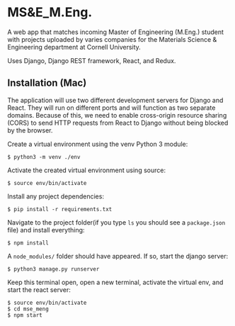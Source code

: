 # MS&E_M.Eng.

A web app that matches incoming Master of Engineering (M.Eng.) student with projects uploaded by varies companies for the Materials Science & Engineering department at Cornell University. 

Uses Django, Django REST framework, React, and Redux.

## Installation (Mac)

The application will use two different development servers for Django and React. They will run on different ports and will function as two separate domains. Because of this, we need to enable cross-origin resource sharing (CORS) to send HTTP requests from React to Django without being blocked by the browser.

Create a virtual environment using the venv Python 3 module:
```
$ python3 -m venv ./env
```

Activate the created virtual environment using source:
```
$ source env/bin/activate
```

Install any project dependencies:
```
$ pip install -r requirements.txt
```

Navigate to the project folder(if you type `ls` you should see a `package.json` file) and install everything:
```
$ npm install
```

A `node_modules/` folder should have appeared. If so, start the django server:
```
$ python3 manage.py runserver
```

Keep this terminal open, open a new terminal, activate the virtual env, and start the react server:
```
$ source env/bin/activate
$ cd mse_meng
$ npm start
```
